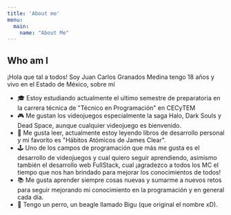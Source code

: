 ```yaml
---
title: 'About me'
menu:
  main:
    name: "About Me"
---
```


## Who am I

¡Hola que tal a todos! 
Soy Juan Carlos Granados Medina tengo 18 años y vivo en el Estado de México, sobre mí

- 🎓 Estoy estudiando actualmente el ultimo semestre de preparatoria en la carrera técnica de "Técnico en Programación" en CECyTEM
- 🎮 Me gustan los videojuegos especialmente la saga Halo, Dark Souls y Dead Space, aunque cualquier videojuego es bienvenido.
- 📖 Me gusta leer, actualmente estoy leyendo libros de desarrollo personal y mi favorito es "Hábitos Atómicos de James Clear".
- 🕹 Uno de los campos de programación que más me gusta es el desarrollo de videojuegos y cual quiero seguir aprendiendo, asimismo también el desarrollo web FullStack, cual ¡agradezco a todos los MC el tiempo que nos han brindado para mejorar los conocimientos de todos!
- 📚 Me gusta aprender siempre cosas nuevas y sumarme a nuevos retos para seguir mejorando mi conocimiento en la programación y en general cada día.
- 🐶 Tengo un perro, un beagle llamado Bigu (que original el nombre xD).
